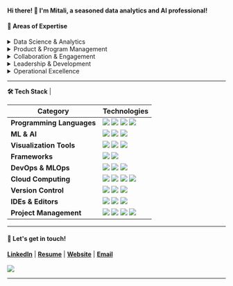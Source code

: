 #### **Hi there! 👋 I'm Mitali**, a seasoned data analytics and AI professional!

#### 💼 Areas of Expertise

<details>
<summary>Data Science & Analytics</summary>
<ul>
   <li>Python Progarmming</li>
   <li>Exploratory Data Analysis (EDA)</li>
   <li>ML Data Modeling and MLOps</li>
   <li>KPI Development & Tracking</li>
   <li>Clustering and Principal Component Analysis</li>
   <li>Linear and Multiple Regression</li>
   <li>Natural Language Processing (NLP)</li>
   <li>Recommendation Systems</li>
   <li>Deep Neural Networks (DNN)</li>
   <li>Ensemble Techniques (GBM, XGB and Random Forest)</li>
</ul>
</details>

<details>
<summary>Product & Program Management</summary>
<ul>
   <li>Product Strategy & Innovation</li>
   <li>Project Planning & Execution</li>
   <li>Go-to-Market (GTM) Strategy</li>
   <li>Release Planning & Communications</li>
</ul>
</details>
     
<details>
<summary>Collaboration & Engagement</summary>
<ul>
   <li>Cross-Functional Collaboration</li>
   <li>Stakeholder Engagement & Relationship Building</li>
</ul>
</details>

<details>
<summary>Leadership & Development</summary>
<ul>
   <li>Team Leadership & Development</li>
   <li>Problem Solving & Critical Thinking</li>
</ul>
</details>

<details>
<summary>Operational Excellence</summary>
<ul>
   <li>Process Optimization</li>
   <li>Continuous Improvement</li>
</ul>
</details>

<hr>

<!-- Tech Stack -->  
<b>🛠️ Tech Stack</b>                                                                      |

<p>

| **Category** | **Technologies** |
| - | - |
**Programming Languages** | <img src='https://img.shields.io/static/v1?label=&message=Python&color=3C78A9&logo=python&logoColor=white'> <img src='https://img.shields.io/static/v1?label=&message=SQL&color=4479A1&logo=sql&logoColor=white'> <img src='https://img.shields.io/static/v1?label=&message=C%2B%2B&color=00599C&logo=c%2B%2B&logoColor=white'> <img src='https://img.shields.io/static/v1?label=&message=Java&color=f89820&logo=java&logoColor=white'>
**ML & AI** | <img src='https://img.shields.io/static/v1?label=&message=scikit-learn&color=F7931E&logo=scikitlearn&logoColor=white'> <img src='https://img.shields.io/static/v1?label=&message=TensorFlow&color=FF6F00&logo=tensorflow&logoColor=white'> <img src='https://img.shields.io/static/v1?label=&message=PyTorch&color=EE4C2C&logo=pytorch&logoColor=white'>
**Visualization Tools** | <img src='https://img.shields.io/static/v1?label=&message=Plotly&color=404f76&logo=plotly&logoColor=white'> <img src='https://img.shields.io/static/v1?label=&message=Seaborn&color=20B2AA&logo=seaborn&logoColor=white'> <img src='https://img.shields.io/static/v1?label=&message=Matplotlib&color=4484f3&logo=matplotlib&logoColor=white'>
**Frameworks** | <img src='https://img.shields.io/static/v1?label=&message=PySpark&color=E25A1C&logo=apachespark&logoColor=white'> <img src='https://img.shields.io/static/v1?label=&message=Conda&color=44A833&logo=anaconda&logoColor=white'> 
**DevOps & MLOps** | <img src='https://img.shields.io/static/v1?label=&message=Git&color=F05032&logo=git&logoColor=white'> <img src='https://img.shields.io/static/v1?label=&message=Jenkins&color=D24939&logo=jenkins&logoColor=white'> <img src='https://img.shields.io/static/v1?label=&message=MLflow&color=0194E2&logo=MLflow&logoColor=white'>
**Cloud Computing** | <img src='https://img.shields.io/static/v1?label=&message=AWS&color=FF9900&logo=amazonaws&logoColor=white'> <img src='https://img.shields.io/static/v1?label=&message=GCP&color=4285F4&logo=google-cloud&logoColor=white'> <img src='https://img.shields.io/static/v1?label=&message=Azure&color=0078D4&logo=microsoftazure&logoColor=white'> <img src='https://img.shields.io/static/v1?label=&message=Snowflake&color=29B5E8&logo=snowflake&logoColor=white'>
**Version Control** | <img src='https://img.shields.io/static/v1?label=&message=Git&color=F05032&logo=git&logoColor=white'> <img src='https://img.shields.io/static/v1?label=&message=GitHub&color=181717&logo=github&logoColor=white'> <img src='https://img.shields.io/static/v1?label=&message=GitLab&color=FC6D26&logo=gitlab&logoColor=white'>
**IDEs & Editors** | <img src='https://img.shields.io/static/v1?label=&message=Jupyter&color=F37626&logo=jupyter&logoColor=white'> <img src='https://img.shields.io/static/v1?label=&message=PyCharm&color=000000&logo=pycharm&logoColor=white'> <img src='https://img.shields.io/static/v1?label=&message=Visual Studio Code&color=007ACC&logo=visualstudiocode&logoColor=white'>
**Project Management** | <img src='https://img.shields.io/static/v1?label=&message=Jira&color=0052CC&logo=jira&logoColor=white'> <img src='https://img.shields.io/static/v1?label=&message=Jira Align&color=0052CC&logo=jirasoftware&logoColor=white'> <img src='https://img.shields.io/static/v1?label=&message=Trello&color=0052CC&logo=trello&logoColor=white'> <img src='https://img.shields.io/static/v1?label=&message=MS Project&color=217346&logo=msproject&logoColor=white'>

</p>

<hr>

#### 💬 Let's get in touch!

<b><a href='https://www.linkedin.com/in/mitalibansal/' target='_blank'>LinkedIn</a></b> | 
<b><a href='' target='_blank'>Resume</a></b> | 
<b><a href='https://mitbans.github.io/' target='_blank'>Website</a></b> | 
<b><a href='mailto: mitali.bansal.g@gmail.com' target='_blank'>Email</a></b>
<br><br>
![](https://komarev.com/ghpvc/?username=mitbans&style=flat&color=CB62B2) 

<hr>



<!--
https://simpleicons.org/
https://htmlcolorcodes.com/color-names/?source=post_page-----d2aeaf016b6b--------------------------------
**mitbans/mitbans** is a ✨ _special_ ✨ repository because its `README.md` (this file) appears on your GitHub profile.

Here are some ideas to get you started:

- 🔭 I’m currently working on ...
- 🌱 I’m currently learning ...
- 👯 I’m looking to collaborate on ...
- 🤔 I’m looking for help with ...
- 💬 Ask me about ...
- 📫 How to reach me: ...
- 😄 Pronouns: ...
- ⚡ Fun fact: ...
-->


